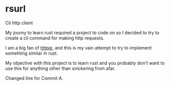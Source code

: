 # rsurl
Cli http client

My journy to learn rust required a project to code on so I decided to try to create a cli command for making http requests.

I am a big fan of [httpie](https://httpie.org/), and this is my vain attempt to try to implement somehting similar in rust.

My objective with this project is to learn rust and you probably don't want to use this for anything other than snickering from afar.

Changed line for Commit A.
